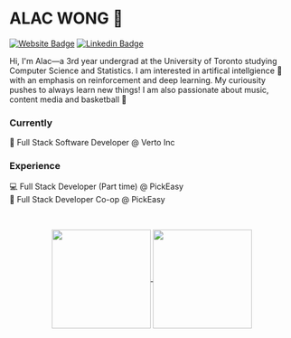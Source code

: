 # ALAC WONG 🚀
[![Website Badge](https://img.shields.io/badge/-Website-black?style=flat&logoColor=white&link=https://winnllam.github.io/)](https://alacwong.com)
[![Linkedin Badge](https://img.shields.io/badge/-LinkedIn-blue?style=flat&logo=Linkedin&logoColor=white&link=https://www.linkedin.com/in/alacwong/)](https://www.linkedin.com/in/winnllam/)

Hi, I'm Alac—a 3rd year undergrad at the University of Toronto studying Computer Science and Statistics. I am interested in artifical intellgience 🧠 with an emphasis on reinforcement and deep learning. My curiousity pushes to always learn new things! I am also passionate about music, content media and basketball 🏀 

### Currently
🏥 Full Stack Software Developer @ Verto Inc <br />

### Experience
💻 Full Stack Developer (Part time) @ PickEasy <br />
🥘 Full Stack Developer Co-op @ PickEasy <br />

<br>
<p align=center>
  <a href="https://github.com/winnllam/github-readme-stats" title="Go to Source">
    <img height=175 align="center" src="https://github-readme-stats.vercel.app/api?username=alacwong&show_icons=true&theme=dracula">
  </a>
  <a href="https://github.com/winnllam/github-readme-stats">
  <img height=175 align="center" src="https://github-readme-stats.vercel.app/api/top-langs/?username=alacwong&langs_count=8&layout=compact" />
  </a>
</p>
<br/>
